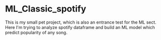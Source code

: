 # ML_Classic_spotify
This is my small pet project, which is also an entrance test for the ML sect.
Here I'm trying to analyze spotify dataframe and build an ML model which predict popularity of any song.
